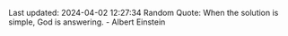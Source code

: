 Last updated: 2024-04-02 12:27:34
Random Quote: When the solution is simple, God is answering. - Albert Einstein
